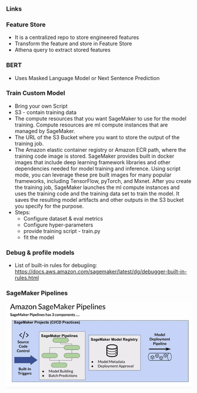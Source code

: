 ### Links

### Feature Store
* It is a centralized repo to store engineered features
* Transform the feature and store in Feature Store
* Athena query to extract stored features


### BERT
* Uses Masked Language Model or Next Sentence Prediction

### Train Custom Model
* Bring your own Script
* S3 - contain training data
* The compute resources that you want SageMaker to use for the model training. Compute resources are ml compute instances that are managed by SageMaker.
* The URL of the S3 Bucket where you want to store the output of the training job.
* The Amazon elastic container registry or Amazon ECR path, where the training code image is stored. SageMaker provides built in docker images that include deep learning framework libraries and other dependencies needed for model training and inference. Using script mode, you can leverage these pre built images for many popular frameworks, including TensorFlow, pyTorch, and Mxnet. After you create the training job, SageMaker launches the ml compute instances and uses the training code and the training data set to train the model. It saves the resulting model artifacts and other outputs in the S3 bucket you specify for the purpose.
* Steps:
  * Configure dataset & eval metrics
  * Configure hyper-parameters
  * provide training script - train.py
  * fit the model

### Debug & profile models
* List of built-in rules for debugiing: https://docs.aws.amazon.com/sagemaker/latest/dg/debugger-built-in-rules.html

### SageMaker Pipelines
![](https://github.com/sandhyaparna/AWS/blob/master/AWS%20ML%20Speciality/Images/SageMaker%20Pipeline.PNG)









